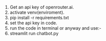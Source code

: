 1. Get an api key of openrouter.ai.
2. activate venv(enviroment).
3. pip install -r requirements.txt
4. set the api key in code.
5. run the code in terminal or anyway and use:-
6.  streamlit run chatbot.py
   
